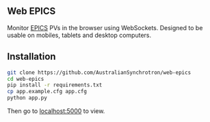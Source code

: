 Web EPICS
---------

Monitor [EPICS](http://www.aps.anl.gov/epics/) PVs in the browser using WebSockets. Designed to be usable on mobiles, tablets and desktop computers.

Installation
------------

```bash
git clone https://github.com/AustralianSynchrotron/web-epics
cd web-epics
pip install -r requirements.txt
cp app.example.cfg app.cfg
python app.py
```

Then go to [localhost:5000](http://localhost:5000/) to view.
